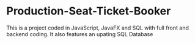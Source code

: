 # Production-Seat-Ticket-Booker
This is a project coded in JavaScript, JavaFX and SQL with full front and backend coding. It also features an upating SQL Database
